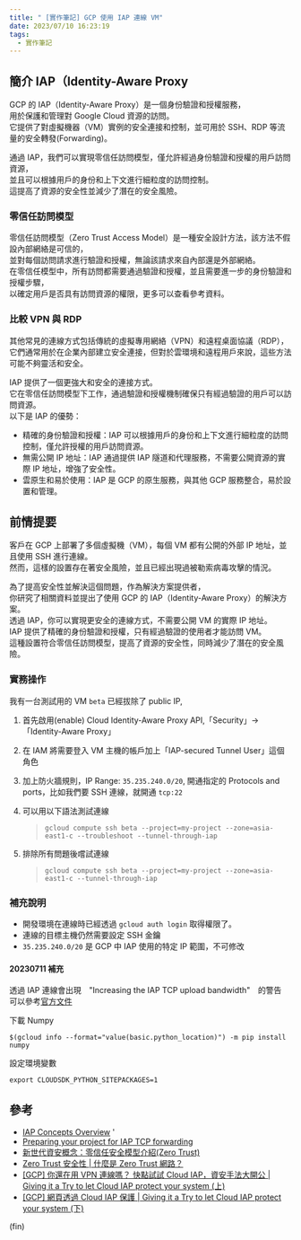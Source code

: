 ```yaml
---
title: " [實作筆記] GCP 使用 IAP 連線 VM"
date: 2023/07/10 16:23:19
tags:
  - 實作筆記
---
```


## 簡介 IAP（Identity-Aware Proxy

GCP 的 IAP（Identity-Aware Proxy）是一個身份驗證和授權服務，  
用於保護和管理對 Google Cloud 資源的訪問。  
它提供了對虛擬機器（VM）實例的安全連接和控制，並可用於 SSH、RDP 等流量的安全轉發(Forwarding)。

通過 IAP，我們可以實現零信任訪問模型，僅允許經過身份驗證和授權的用戶訪問資源，  
並且可以根據用戶的身份和上下文進行細粒度的訪問控制。  
這提高了資源的安全性並減少了潛在的安全風險。

### 零信任訪問模型

零信任訪問模型（Zero Trust Access Model）是一種安全設計方法，該方法不假設內部網絡是可信的，  
並對每個訪問請求進行驗證和授權，無論該請求來自內部還是外部網絡。  
在零信任模型中，所有訪問都需要通過驗證和授權，並且需要進一步的身份驗證和授權步驟，  
以確定用戶是否具有訪問資源的權限，更多可以查看參考資料。

### 比較 VPN 與 RDP

其他常見的連線方式包括傳統的虛擬專用網絡（VPN）和遠程桌面協議（RDP），  
它們通常用於在企業內部建立安全連接，但對於雲環境和遠程用戶來說，這些方法可能不夠靈活和安全。

IAP 提供了一個更強大和安全的連接方式。  
它在零信任訪問模型下工作，通過驗證和授權機制確保只有經過驗證的用戶可以訪問資源。  
以下是 IAP 的優勢：

- 精確的身份驗證和授權：IAP 可以根據用戶的身份和上下文進行細粒度的訪問控制，僅允許授權的用戶訪問資源。
- 無需公開 IP 地址：IAP 通過提供 IAP 隧道和代理服務，不需要公開資源的實際 IP 地址，增強了安全性。
- 雲原生和易於使用：IAP 是 GCP 的原生服務，與其他 GCP 服務整合，易於設置和管理。

## 前情提要

客戶在 GCP 上部署了多個虛擬機（VM），每個 VM 都有公開的外部 IP 地址，並且使用 SSH 進行連線。  
然而，這樣的設置存在著安全風險，並且已經出現過被勒索病毒攻擊的情況。

為了提高安全性並解決這個問題，作為解決方案提供者，  
你研究了相關資料並提出了使用 GCP 的 IAP（Identity-Aware Proxy）的解決方案。  
透過 IAP，你可以實現更安全的連線方式，不需要公開 VM 的實際 IP 地址。  
IAP 提供了精確的身份驗證和授權，只有經過驗證的使用者才能訪問 VM。  
這種設置符合零信任訪問模型，提高了資源的安全性，同時減少了潛在的安全風險。

### 實務操作

我有一台測試用的 VM `beta` 已經拔除了 public IP,

1. 首先啟用(enable) Cloud Identity-Aware Proxy API,「Security」->「Identity-Aware Proxy」
2. 在 IAM 將需要登入 VM 主機的帳戶加上「IAP-secured Tunnel User」這個角色
3. 加上防火牆規則，IP Range: `35.235.240.0/20`, 開通指定的 Protocols and ports，比如我們要 SSH 連線，就開通 `tcp:22`
4. 可以用以下語法測試連線

   > ```shell
   > gcloud compute ssh beta --project=my-project --zone=asia-east1-c --troubleshoot --tunnel-through-iap
   > ```

5. 排除所有問題後嚐試連線

   > ```shell
   > gcloud compute ssh beta --project=my-project --zone=asia-east1-c --tunnel-through-iap
   > ```

### 補充說明

- 開發環境在連線時已經透過 `gcloud auth login` 取得權限了。
- 連線的目標主機仍然需要設定 SSH 金鑰
- `35.235.240.0/20` 是 GCP 中 IAP 使用的特定 IP 範圍，不可修改

#### 20230711 補充

透過 IAP 連線會出現　"Increasing the IAP TCP upload bandwidth"　的警告
可以參考[官方文件](https://cloud.google.com/iap/docs/using-tcp-forwarding#increasing_the_tcp_upload_bandwidth)

下載 Numpy

```shell
$(gcloud info --format="value(basic.python_location)") -m pip install numpy
```

設定環境變數

```shell
export CLOUDSDK_PYTHON_SITEPACKAGES=1
```

## 參考

- [IAP Concepts Overview](https://cloud.google.com/iap/docs/concepts-overview) '
- [Preparing your project for IAP TCP forwarding](https://cloud.google.com/iap/docs/using-tcp-forwarding#preparing_your_project_for_tcp_forwarding)
- [新世代資安概念：零信任安全模型介紹(Zero Trust)](https://www.webcomm.com.tw/blog/zero-trust-security-model/)
- [Zero Trust 安全性 | 什麼是 Zero Trust 網路？](https://www.cloudflare.com/zh-tw/learning/security/glossary/what-is-zero-trust/)
- [[GCP] 你還在用 VPN 連線嗎？ 快點試試 Cloud IAP，資安手法大開公 | Giving it a Try to let Cloud IAP protect your system (上)](https://joehuang-pop.github.io/2020/10/25/GCP-%E4%BD%A0%E9%82%84%E5%9C%A8%E7%94%A8VPN%E9%80%A3%E7%B7%9A%E5%97%8E%EF%BC%9F-%E5%BF%AB%E9%BB%9E%E8%A9%A6%E8%A9%A6Cloud-IAP%EF%BC%8C%E8%B3%87%E5%AE%89%E6%89%8B%E6%B3%95%E5%A4%A7%E9%96%8B%E5%85%AC-Giving-it-a-Try-to-let-Cloud-IAP-protect-your-system-%E4%B8%8A/)
- [[GCP] 網頁透過 Cloud IAP 保護 | Giving it a Try to let Cloud IAP protect your system (下)](https://joehuang-pop.github.io/2020/10/25/GCP-%E7%B6%B2%E9%A0%81%E9%80%8F%E9%81%8ECloud-IAP%E4%BF%9D%E8%AD%B7-Giving-it-a-Try-to-let-Cloud-IAP-protect-your-system-%E4%B8%8B/)

(fin)

